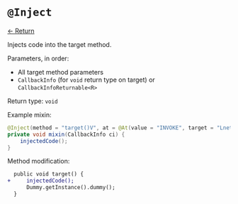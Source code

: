 # `@Inject`

[<- Return](README.md)

Injects code into the target method.

Parameters, in order:

 - All target method parameters
 - `CallbackInfo` (for `void` return type on target) or `CallbackInfoReturnable<R>`

Return type: `void`

Example mixin:
```java
@Inject(method = "target()V", at = @At(value = "INVOKE", target = "Lnet/example/Dummy;dummy()V"))
private void mixin(CallbackInfo ci) {
    injectedCode();
}
```

Method modification:

```patch
  public void target() {
+     injectedCode();
      Dummy.getInstance().dummy();
  }
```
